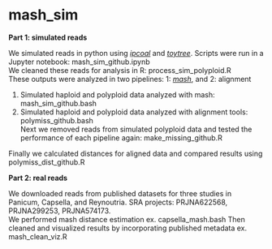 # mash_sim

**Part 1: simulated reads**  
  
We simulated reads in python using [*ipcoal*](https://ipcoal.readthedocs.io/en/latest/) and [*toytree*](https://toytree.readthedocs.io/en/latest/). Scripts were run in a Jupyter notebook: mash_sim_github.ipynb  
We cleaned these reads for analysis in R: process_sim_polyploid.R  
These outputs were analyzed in two pipelines: 1: [*mash*](https://mash.readthedocs.io/en/latest/), and 2: alignment  
1. Simulated haploid and polyploid data analyzed with mash: mash_sim_github.bash  
2. Simulated haploid and polyploid data analyzed with alignment tools: polymiss_github.bash  
Next we removed reads from simulated polyploid data and tested the performance of each pipeline again: make_missing_github.R  

Finally we calculated distances for aligned data and compared results using polymiss_dist_github.R
  
**Part 2: real reads**
  
 We downloaded reads from published datasets for three studies in Panicum, Capsella, and Reynoutria. SRA projects: PRJNA622568, PRJNA299253, PRJNA574173.  
 We performed mash distance estimation ex. capsella_mash.bash
 Then cleaned and visualized results by incorporating published metadata ex. mash_clean_viz.R
